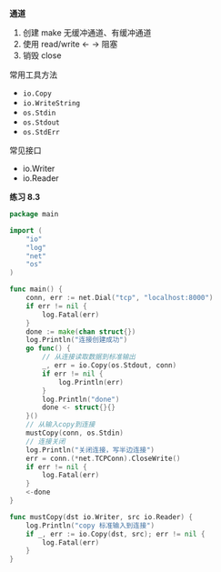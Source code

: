 **通道**
1. 创建 make 无缓冲通道、有缓冲通道
2. 使用 read/write <- -> 阻塞
3. 销毁 close

常用工具方法
* `io.Copy`
* `io.WriteString`
* `os.Stdin`
* `os.Stdout`
* `os.StdErr`

常见接口
* io.Writer
* io.Reader

**练习 8.3**

```go
package main

import (
	"io"
	"log"
	"net"
	"os"
)

func main() {
	conn, err := net.Dial("tcp", "localhost:8000")
	if err != nil {
		log.Fatal(err)
	}
	done := make(chan struct{})
	log.Println("连接创建成功")
	go func() {
		// 从连接读取数据到标准输出
		_, err = io.Copy(os.Stdout, conn)
		if err != nil {
			log.Println(err)
		}
		log.Println("done")
		done <- struct{}{}
	}()
	// 从输入copy到连接
	mustCopy(conn, os.Stdin)
	// 连接关闭
	log.Println("关闭连接，写半边连接")
	err = conn.(*net.TCPConn).CloseWrite()
	if err != nil {
		log.Fatal(err)
	}
	<-done
}

func mustCopy(dst io.Writer, src io.Reader) {
	log.Println("copy 标准输入到连接")
	if _, err := io.Copy(dst, src); err != nil {
		log.Fatal(err)
	}
}
```

